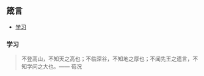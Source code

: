## 箴言

<!-- MarkdownTOC -->

- [学习](#学习)

<!-- /MarkdownTOC -->


<a name="学习"></a>
### 学习

> 不登高山，不知天之高也；不临深谷，不知地之厚也；不闻先王之遗言，不知学问之大也。—— 荀况

